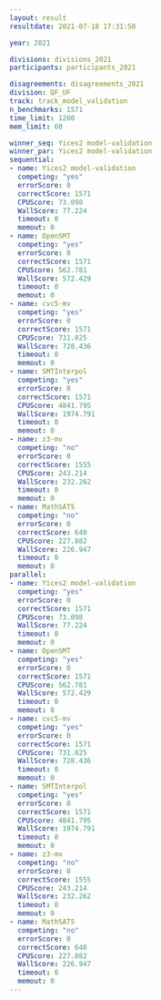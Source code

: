 ```yaml
---
layout: result
resultdate: 2021-07-18 17:31:50

year: 2021

divisions: divisions_2021
participants: participants_2021

disagreements: disagreements_2021
division: QF_UF
track: track_model_validation
n_benchmarks: 1571
time_limit: 1200
mem_limit: 60

winner_seq: Yices2 model-validation
winner_par: Yices2 model-validation
sequential:
- name: Yices2 model-validation
  competing: "yes"
  errorScore: 0
  correctScore: 1571
  CPUScore: 73.098
  WallScore: 77.224
  timeout: 0
  memout: 0
- name: OpenSMT
  competing: "yes"
  errorScore: 0
  correctScore: 1571
  CPUScore: 562.781
  WallScore: 572.429
  timeout: 0
  memout: 0
- name: cvc5-mv
  competing: "yes"
  errorScore: 0
  correctScore: 1571
  CPUScore: 731.025
  WallScore: 728.436
  timeout: 0
  memout: 0
- name: SMTInterpol
  competing: "yes"
  errorScore: 0
  correctScore: 1571
  CPUScore: 4841.795
  WallScore: 1974.791
  timeout: 0
  memout: 0
- name: z3-mv
  competing: "no"
  errorScore: 0
  correctScore: 1555
  CPUScore: 243.214
  WallScore: 232.262
  timeout: 0
  memout: 0
- name: MathSAT5
  competing: "no"
  errorScore: 0
  correctScore: 640
  CPUScore: 227.882
  WallScore: 226.947
  timeout: 0
  memout: 0
parallel:
- name: Yices2 model-validation
  competing: "yes"
  errorScore: 0
  correctScore: 1571
  CPUScore: 73.098
  WallScore: 77.224
  timeout: 0
  memout: 0
- name: OpenSMT
  competing: "yes"
  errorScore: 0
  correctScore: 1571
  CPUScore: 562.781
  WallScore: 572.429
  timeout: 0
  memout: 0
- name: cvc5-mv
  competing: "yes"
  errorScore: 0
  correctScore: 1571
  CPUScore: 731.025
  WallScore: 728.436
  timeout: 0
  memout: 0
- name: SMTInterpol
  competing: "yes"
  errorScore: 0
  correctScore: 1571
  CPUScore: 4841.795
  WallScore: 1974.791
  timeout: 0
  memout: 0
- name: z3-mv
  competing: "no"
  errorScore: 0
  correctScore: 1555
  CPUScore: 243.214
  WallScore: 232.262
  timeout: 0
  memout: 0
- name: MathSAT5
  competing: "no"
  errorScore: 0
  correctScore: 640
  CPUScore: 227.882
  WallScore: 226.947
  timeout: 0
  memout: 0
---
```

